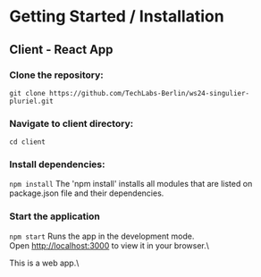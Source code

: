 # Getting Started / Installation
## Client - React App
### Clone the repository:
`git clone https://github.com/TechLabs-Berlin/ws24-singulier-pluriel.git`
### Navigate to client directory:
`cd client`
### Install dependencies:
`npm install`
The 'npm install' installs all modules that are listed on package.json file and their dependencies.
### Start the application
`npm start`
Runs the app in the development mode.\
Open [http://localhost:3000](http://localhost:3000) to view it in your browser.\

This is a web app.\
